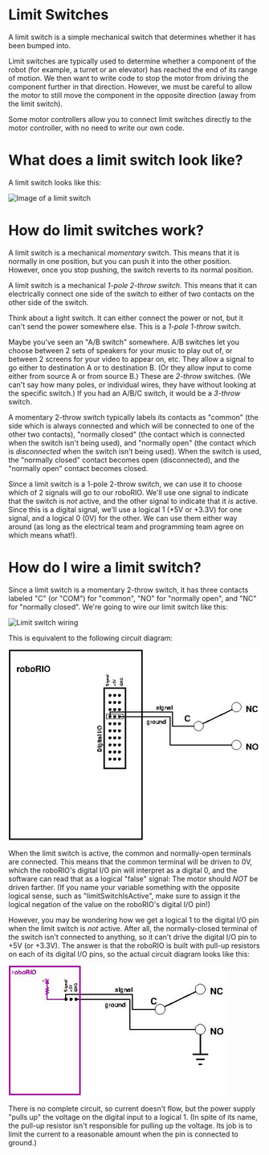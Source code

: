# Limit Switches

A limit switch is a simple mechanical switch that determines whether it has
been bumped into.

Limit switches are typically used to determine whether a component of the robot
(for example, a turret or an elevator) has reached the end of its range of
motion.  We then want to write code to stop the motor from driving the
component further in that direction.  However, we must be careful to allow
the motor to still move the component in the opposite direction (away from
the limit switch).

Some motor controllers allow you to connect limit switches directly to the
motor controller, with no need to write our own code.

# What does a limit switch look like?

A limit switch looks like this:

![Image of a limit switch](./LimitSwitch.jpg)

# How do limit switches work?

A limit switch is a mechanical *momentary* switch.  This means that it is
normally in one position, but you can push it into the other position.
However, once you stop pushing, the switch reverts to its normal position.

A limit switch is a mechanical *1-pole 2-throw switch*.  This means that it
can electrically connect one side of the switch to either of two contacts on
the other side of the switch.

Think about a light switch.  It can either connect the power or not, but it
can't send the power somewhere else.  This is a *1-pole 1-throw* switch.

Maybe you've seen an "A/B switch" somewhere.  A/B switches let you choose
between 2 sets of speakers for your music to play out of, or between 2
screens for your video to appear on, etc.  They allow a signal to go either
to destination A or to destination B.  (Or they allow input to come either
from source A or from source B.)  These are *2-throw* switches.  (We can't
say how many poles, or individual wires, they have without looking at the
specific switch.)  If you had an A/B/C switch, it would be a *3-throw*
switch.

A momentary 2-throw switch typically labels its contacts as "common" (the
side which is always connected and which will be connected to one of the
other two contacts), "normally closed" (the contact which is connected
when the switch isn't being used), and "normally open" (the contact which
is *disconnected* when the switch isn't being used).  When the switch is
used, the "normally closed" contact becomes open (disconnected), and the
"normally open" contact becomes closed.

Since a limit switch is a 1-pole 2-throw switch, we can use it to choose
which of 2 signals will go to our roboRIO.  We'll use one signal to indicate
that the switch is *not* active, and the other signal to indicate that it
*is* active.  Since this is a digital signal, we'll use a logical 1 (+5V or
+3.3V) for one signal, and a logical 0 (0V) for the other.  We can use them
either way around (as long as the electrical team and programming team
agree on which means what!).


# How do I wire a limit switch?

Since a limit switch is a momentary 2-throw switch, it has three contacts
labeled "C" (or "COM") for "common", "NO" for "normally open", and "NC"
for "normally closed".  We're going to wire our limit switch like this:

![Limit switch wiring](./LimitSwitchWiring.jpg)

This is equivalent to the following circuit diagram:

![Limit switch wiring circuit diagram](./LimitSwitchCircuitDiagram1.jpg)

When the limit switch is active, the common and normally-open
terminals are connected.  This means that the common terminal will be
driven to 0V, which the roboRIO's digital I/O pin will interpret as a
digital 0, and the software can read that as a logical "false" signal:
The motor should *NOT* be driven farther.  (If you name your variable
something with the opposite logical sense, such as "limitSwitchIsActive",
make sure to assign it the logical negation of the value on the roboRIO's
digital I/O pin!)

However, you may be wondering how we get a logical 1 to the digital I/O pin
when the limit switch is *not* active.  After all, the normally-closed
terminal of the switch isn't connected to anything, so it can't drive the
digital I/O pin to +5V (or +3.3V).  The answer is that the roboRIO is
built with pull-up resistors on each of its digital I/O pins, so the
actual circuit diagram looks like this:

![Limit switch wiring circuit diagram](./LimitSwitchCircuitDiagram2.jpg)

There is no complete circuit, so current doesn't flow, but the power supply
"pulls up" the voltage on the digital input to a logical 1.  (In spite of
its name, the pull-up resistor isn't responsible for pulling up the voltage.
Its job is to limit the current to a reasonable amount when the pin is
connected to ground.)

